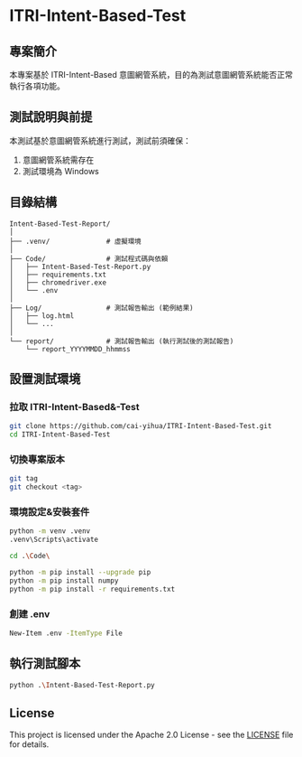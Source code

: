# ITRI-Intent-Based-Test

## 專案簡介
本專案基於 ITRI-Intent-Based 意圖網管系統，目的為測試意圖網管系統能否正常執行各項功能。

## 測試說明與前提
本測試基於意圖網管系統進行測試，測試前須確保：
1. 意圖網管系統需存在
2. 測試環境為 Windows

## 目錄結構
```
Intent-Based-Test-Report/
│
├── .venv/              # 虛擬環境
│
├── Code/               # 測試程式碼與依賴
│   ├── Intent-Based-Test-Report.py
│   ├── requirements.txt
│   ├── chromedriver.exe
│   └── .env
│
├── Log/                # 測試報告輸出 (範例結果)
│   ├── log.html
│   └── ...
│
└── report/             # 測試報告輸出 (執行測試後的測試報告)
    └── report_YYYYMMDD_hhmmss
```

## 設置測試環境
### 拉取 ITRI-Intent-Based&-Test
```bash
git clone https://github.com/cai-yihua/ITRI-Intent-Based-Test.git
cd ITRI-Intent-Based-Test
```

### 切換專案版本
```bash
git tag
git checkout <tag>
```

### 環境設定&安裝套件
```bash
python -m venv .venv
.venv\Scripts\activate

cd .\Code\

python -m pip install --upgrade pip
python -m pip install numpy
python -m pip install -r requirements.txt
```

### 創建 .env
```bash
New-Item .env -ItemType File
```

## 執行測試腳本
```bash
python .\Intent-Based-Test-Report.py
```

## License
This project is licensed under the Apache 2.0 License - see the [LICENSE](./LICENSE) file for details.
